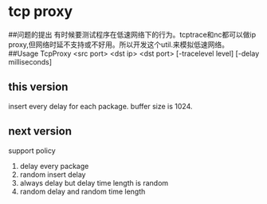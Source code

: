 # tcp proxy
##问题的提出
有时候要测试程序在低速网络下的行为。tcptrace和nc都可以做ip proxy,但网络时延不支持或不好用。所以开发这个util.来模拟低速网络。
##Usage
TcpProxy &lt;src port&gt; &lt;dst ip&gt; &lt;dst port&gt; [-tracelevel level] [-delay milliseconds]

## this version
insert every delay for each package. buffer size is 1024.
## next version
support policy

1. delay every package
2. random insert delay
3. always delay but delay time length is random
4. random delay and random time length
